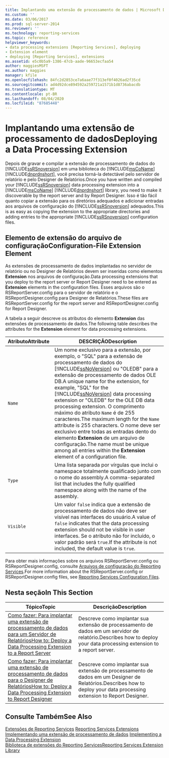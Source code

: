 ```yaml
---
title: Implantando uma extensão de processamento de dados | Microsoft Docs
ms.custom: ''
ms.date: 03/06/2017
ms.prod: sql-server-2014
ms.reviewer: ''
ms.technology: reporting-services
ms.topic: reference
helpviewer_keywords:
- data processing extensions [Reporting Services], deploying
- Extension element
- deploying [Reporting Services], extensions
ms.assetid: e5c0b5a9-1386-47cb-aade-96653ecfaa54
author: maggiesMSFT
ms.author: maggies
manager: kfile
ms.openlocfilehash: 84fc2d2853ce7a6aae77f313ef0f4026ad2f35cd
ms.sourcegitcommit: ad4d92dce894592a259721a1571b1d8736abacdb
ms.translationtype: MT
ms.contentlocale: pt-BR
ms.lasthandoff: 08/04/2020
ms.locfileid: "87685448"
---
```

# <a name="deploying-a-data-processing-extension"></a><span data-ttu-id="bf123-102">Implantando uma extensão de processamento de dados</span><span class="sxs-lookup"><span data-stu-id="bf123-102">Deploying a Data Processing Extension</span></span>
  <span data-ttu-id="bf123-103">Depois de gravar e compilar a extensão de processamento de dados do [!INCLUDE[ssRSnoversion](../../../includes/ssrsnoversion-md.md)] em uma biblioteca do [!INCLUDE[msCoName](../../../includes/msconame-md.md)] [!INCLUDE[dnprdnshort](../../../includes/dnprdnshort-md.md)], você precisa torná-la detectável pelo servidor de relatório e pelo Designer de Relatórios.</span><span class="sxs-lookup"><span data-stu-id="bf123-103">Once you have written and compiled your [!INCLUDE[ssRSnoversion](../../../includes/ssrsnoversion-md.md)] data processing extension into a [!INCLUDE[msCoName](../../../includes/msconame-md.md)] [!INCLUDE[dnprdnshort](../../../includes/dnprdnshort-md.md)] library, you need to make it discoverable by the report server and by Report Designer.</span></span> <span data-ttu-id="bf123-104">Isso é tão fácil quanto copiar a extensão para os diretórios adequados e adicionar entradas aos arquivos de configuração do [!INCLUDE[ssRSnoversion](../../../includes/ssrsnoversion-md.md)] adequados.</span><span class="sxs-lookup"><span data-stu-id="bf123-104">This is as easy as copying the extension to the appropriate directories and adding entries to the appropriate [!INCLUDE[ssRSnoversion](../../../includes/ssrsnoversion-md.md)] configuration files.</span></span>  
  
## <a name="configuration-file-extension-element"></a><span data-ttu-id="bf123-105">Elemento de extensão do arquivo de configuração</span><span class="sxs-lookup"><span data-stu-id="bf123-105">Configuration-File Extension Element</span></span>  
 <span data-ttu-id="bf123-106">As extensões de processamento de dados implantadas no servidor de relatório ou no Designer de Relatórios devem ser inseridas como elementos **Extension** nos arquivos de configuração.</span><span class="sxs-lookup"><span data-stu-id="bf123-106">Data processing extensions that you deploy to the report server or Report Designer need to be entered as **Extension** elements in the configuration files.</span></span> <span data-ttu-id="bf123-107">Esses arquivos são o RSReportServer.config para o servidor de relatório e o RSReportDesigner.config para Designer de Relatórios.</span><span class="sxs-lookup"><span data-stu-id="bf123-107">These files are RSReportServer.config for the report server and RSReportDesigner.config for Report Designer.</span></span>  
  
 <span data-ttu-id="bf123-108">A tabela a seguir descreve os atributos do elemento **Extension** das extensões de processamento de dados.</span><span class="sxs-lookup"><span data-stu-id="bf123-108">The following table describes the attributes for the **Extension** element for data processing extensions.</span></span>  
  
|<span data-ttu-id="bf123-109">Atributo</span><span class="sxs-lookup"><span data-stu-id="bf123-109">Attribute</span></span>|<span data-ttu-id="bf123-110">DESCRIÇÃO</span><span class="sxs-lookup"><span data-stu-id="bf123-110">Description</span></span>|  
|---------------|-----------------|  
|`Name`|<span data-ttu-id="bf123-111">Um nome exclusivo para a extensão, por exemplo, o "SQL" para a extensão de processamento de dados do [!INCLUDE[ssNoVersion](../../../includes/ssnoversion-md.md)] ou "OLEDB" para a extensão de processamento de dados OLE DB.</span><span class="sxs-lookup"><span data-stu-id="bf123-111">A unique name for the extension, for example, "SQL" for the [!INCLUDE[ssNoVersion](../../../includes/ssnoversion-md.md)] data processing extension or "OLEDB" for the OLE DB data processing extension.</span></span> <span data-ttu-id="bf123-112">O comprimento máximo do atributo `Name` é de 255 caracteres.</span><span class="sxs-lookup"><span data-stu-id="bf123-112">The maximum length for the `Name` attribute is 255 characters.</span></span> <span data-ttu-id="bf123-113">O nome deve ser exclusivo entre todas as entradas dento do elemento **Extension** de um arquivo de configuração.</span><span class="sxs-lookup"><span data-stu-id="bf123-113">The name must be unique among all entries within the **Extension** element of a configuration file.</span></span>|  
|`Type`|<span data-ttu-id="bf123-114">Uma lista separada por vírgulas que inclui o namespace totalmente qualificado junto com o nome do assembly.</span><span class="sxs-lookup"><span data-stu-id="bf123-114">A comma-separated list that includes the fully qualified namespace along with the name of the assembly.</span></span>|  
|`Visible`|<span data-ttu-id="bf123-115">Um valor `false` indica que a extensão de processamento de dados não deve ser visível nas interfaces do usuário.</span><span class="sxs-lookup"><span data-stu-id="bf123-115">A value of `false` indicates that the data processing extension should not be visible in user interfaces.</span></span> <span data-ttu-id="bf123-116">Se o atributo não for incluído, o valor padrão será `true`.</span><span class="sxs-lookup"><span data-stu-id="bf123-116">If the attribute is not included, the default value is `true`.</span></span>|  
  
 <span data-ttu-id="bf123-117">Para obter mais informações sobre os arquivos RSReportServer.config ou RSReportDesigner.config, consulte [Arquivos de configuração do Reporting Services](../../report-server/reporting-services-configuration-files.md).</span><span class="sxs-lookup"><span data-stu-id="bf123-117">For more information about the RSReportServer.config or RSReportDesigner.config files, see [Reporting Services Configuration Files](../../report-server/reporting-services-configuration-files.md).</span></span>  
  
## <a name="in-this-section"></a><span data-ttu-id="bf123-118">Nesta seção</span><span class="sxs-lookup"><span data-stu-id="bf123-118">In This Section</span></span>  
  
|<span data-ttu-id="bf123-119">Tópico</span><span class="sxs-lookup"><span data-stu-id="bf123-119">Topic</span></span>|<span data-ttu-id="bf123-120">Descrição</span><span class="sxs-lookup"><span data-stu-id="bf123-120">Description</span></span>|  
|-----------|-----------------|  
|[<span data-ttu-id="bf123-121">Como fazer: Para implantar uma extensão de processamento de dados para um Servidor de Relatórios</span><span class="sxs-lookup"><span data-stu-id="bf123-121">How to: Deploy a Data Processing Extension to a Report Server</span></span>](deploying-a-data-processing-extension-to-a-report-server.md)|<span data-ttu-id="bf123-122">Descreve como implantar sua extensão de processamento de dados em um servidor de relatório.</span><span class="sxs-lookup"><span data-stu-id="bf123-122">Describes how to deploy your data processing extension to a report server.</span></span>|  
|[<span data-ttu-id="bf123-123">Como fazer: Para implantar uma extensão de processamento de dados para o Designer de Relatórios</span><span class="sxs-lookup"><span data-stu-id="bf123-123">How to: Deploy a Data Processing Extension to Report Designer</span></span>](deploying-a-data-processing-extension-to-report-designer.md)|<span data-ttu-id="bf123-124">Descreve como implantar sua extensão de processamento de dados em um Designer de Relatórios.</span><span class="sxs-lookup"><span data-stu-id="bf123-124">Describes how to deploy your data processing extension to Report Designer.</span></span>|  
  
## <a name="see-also"></a><span data-ttu-id="bf123-125">Consulte Também</span><span class="sxs-lookup"><span data-stu-id="bf123-125">See Also</span></span>  
 <span data-ttu-id="bf123-126">[Extensões de Reporting Services](../reporting-services-extensions.md) </span><span class="sxs-lookup"><span data-stu-id="bf123-126">[Reporting Services Extensions](../reporting-services-extensions.md) </span></span>  
 <span data-ttu-id="bf123-127">[Implementando uma extensão de processamento de dados](implementing-a-data-processing-extension.md) </span><span class="sxs-lookup"><span data-stu-id="bf123-127">[Implementing a Data Processing Extension](implementing-a-data-processing-extension.md) </span></span>  
 [<span data-ttu-id="bf123-128">Biblioteca de extensões do Reporting Services</span><span class="sxs-lookup"><span data-stu-id="bf123-128">Reporting Services Extension Library</span></span>](../reporting-services-extension-library.md)  
  
  
